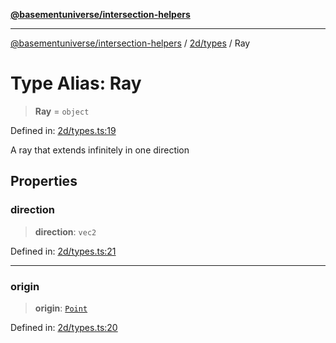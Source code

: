[**@basementuniverse/intersection-helpers**](../../../README.md)

***

[@basementuniverse/intersection-helpers](../../../README.md) / [2d/types](../README.md) / Ray

# Type Alias: Ray

> **Ray** = `object`

Defined in: [2d/types.ts:19](https://github.com/basementuniverse/intersection-helpers/blob/39011b43f2fd5dca5c24f1c152bb983bef87ec23/src/2d/types.ts#L19)

A ray that extends infinitely in one direction

## Properties

### direction

> **direction**: `vec2`

Defined in: [2d/types.ts:21](https://github.com/basementuniverse/intersection-helpers/blob/39011b43f2fd5dca5c24f1c152bb983bef87ec23/src/2d/types.ts#L21)

***

### origin

> **origin**: [`Point`](Point.md)

Defined in: [2d/types.ts:20](https://github.com/basementuniverse/intersection-helpers/blob/39011b43f2fd5dca5c24f1c152bb983bef87ec23/src/2d/types.ts#L20)
